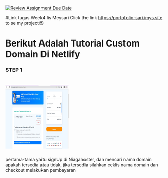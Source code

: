 [![Review Assignment Due Date](https://classroom.github.com/assets/deadline-readme-button-24ddc0f5d75046c5622901739e7c5dd533143b0c8e959d652212380cedb1ea36.svg)](https://classroom.github.com/a/isPhTOcA)

#Link tugas Week4 Iis Meysari
Click the link https://portofolio-sari.imys.site to se my project😉

# Berikut Adalah Tutorial Custom Domain Di Netlify

### STEP 1

<h1 text-align="center"><img src="assets/image/hosting1.jpg" width="200px" height="200px" /> </h1>

pertama-tama yaitu signUp di Niagahoster, dan mencari nama domain apakah tersedia atau tidak,
jika tersedia silahkan ceklis nama domain dan checkout melakukan pembayaran
